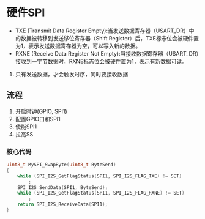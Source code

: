 # 硬件SPI
- TXE (Transmit Data Register Empty):当发送数据寄存器（USART_DR）中的数据被转移到发送移位寄存器（Shift Register）后，TXE标志位会被硬件置为1，表示发送数据寄存器为空，可以写入新的数据。
- RXNE (Receive Data Register Not Empty):当接收数据寄存器（USART_DR）接收到一字节数据时，RXNE标志位会被硬件置为1，表示有新数据可读。
1. 只有发送数据，才会触发时序，同时要接收数据
## 流程
1. 开启时钟(GPIO, SPI1)
2. 配置GPIO口和SPI1
3. 使能SPI1
4. 拉高SS
### 核心代码
```c
uint8_t MySPI_SwapByte(uint8_t ByteSend)
{
    while (SPI_I2S_GetFlagStatus(SPI1, SPI_I2S_FLAG_TXE) != SET)
        ;
    SPI_I2S_SendData(SPI1, ByteSend);
    while (SPI_I2S_GetFlagStatus(SPI1, SPI_I2S_FLAG_RXNE) != SET)
        ;
    return SPI_I2S_ReceiveData(SPI1);
}
```
